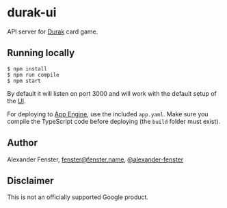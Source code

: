 # durak-ui

API server for [Durak](https://en.wikipedia.org/wiki/Durak) card game.

## Running locally

```
$ npm install
$ npm run compile
$ npm start
```

By default it will listen on port 3000 and will work with the default
setup of the [UI](../durak-ui).

For deploying to [App Engine](https://cloud.google.com/appengine),
use the included `app.yaml`. Make sure you compile the TypeScript code
before deploying (the `build` folder must exist).

## Author

Alexander Fenster, fenster@fenster.name,
[@alexander-fenster](https://github.com/alexander-fenster)

## Disclaimer

This is not an officially supported Google product.
